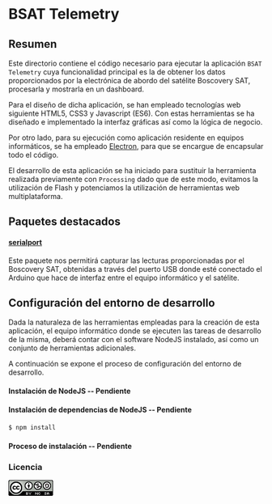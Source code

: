 # BSAT Telemetry

## Resumen

Este directorio contiene el código necesario para ejecutar la aplicación `BSAT Telemetry`
cuya funcionalidad principal es la de obtener los datos proporcionados por la electrónica
de abordo del satélite Boscovery SAT, procesarla y mostrarla en un dashboard.

Para el diseño de dicha aplicación, se han empleado tecnologías web siguiente HTML5,
CSS3 y Javascript (ES6). Con estas herramientas se ha diseñado e implementado la
interfaz gráficas así como la lógica de negocio.

Por otro lado, para su ejecución como aplicación residente en equipos informáticos, se
ha empleado [Electron](http://electron.atom.io/), para que se encargue de encapsular
todo el código.

El desarrollo de esta aplicación se ha iniciado para sustituir la herramienta realizada
previamente con `Processing` dado que de este modo, evitamos la utilización de Flash
y potenciamos la utilización de herramientas web multiplataforma.

## Paquetes destacados

#### [serialport](https://www.npmjs.com/package/serialport)
Este paquete nos permitirá capturar las lecturas proporcionadas por el Boscovery SAT,
obtenidas a través del puerto USB donde esté conectado el Arduino que hace de interfaz
entre el equipo informático y el satélite.

## Configuración del entorno de desarrollo

Dada la naturaleza de las herramientas empleadas para la creación de esta aplicación,
el equipo informático donde se ejecuten las tareas de desarrollo de la misma, deberá
contar con el software NodeJS instalado, así como un conjunto de herramientas adicionales.

A continuación se expone el proceso de configuración del entorno de desarrollo.

#### Instalación de NodeJS -- Pendiente

#### Instalación de dependencias de NodeJS -- Pendiente

```sh
$ npm install
```

#### Proceso de instalación -- Pendiente

### Licencia

[![Creaive Commons 4.0 logo](../img/cc40.png)](http://creativecommons.org/licenses/by-nc-sa/4.0/)
